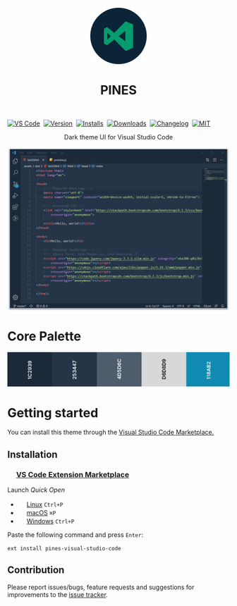 <p align="center">
  <img src="https://raw.githubusercontent.com/deeppines/pines-visual-studio-code/master/assets/pines-visual-studio-code-icon-marketplace.png" />
</p>

<h1 align="center">PINES</h1>

<br>

[![VS Code][badge-vscode]][vscode]&nbsp;
[![Version][badge-version]][short-marketplace-deeppines]&nbsp;
[![Installs][badge-installs]][short-marketplace-deeppines]&nbsp;
[![Downloads][badge-downloads]][short-marketplace-deeppines]&nbsp;
[![Changelog][badge-changelog]][changelog]&nbsp;
[![MIT][badge-license]][license]

<p align="center">Dark theme UI for Visual Studio Code</p>

![Preview][preview-image]

# Core Palette

![Palette][palette-image]

# Getting started

You can install this theme through the [Visual Studio Code Marketplace.][short-marketplace-deeppines]

## Installation

### <img src="https://marketplace.visualstudio.com/favicon.ico" width=16 height=16 /> [VS Code Extension Marketplace][short-marketplace]

Launch *Quick Open*

* <img src="https://www.kernel.org/theme/images/logos/favicon.png" width=16 height=16 /> [Linux][short-linux] `Ctrl+P`
* <img src="https://developer.apple.com/favicon.ico" width=16 height=16 /> [macOS][short-macos] `⌘P`
* <img src="https://www.microsoft.com/favicon.ico" width=16 height=16 /> [Windows][short-windows] `Ctrl+P`

Paste the following command and press `Enter`:

```shell
ext install pines-visual-studio-code
```

## Contribution

Please report issues/bugs, feature requests and suggestions for improvements to the [issue tracker][issue].

[short-marketplace-deeppines]:https://marketplace.visualstudio.com/items?itemName=deeppines.pines-visual-studio-code
[short-marketplace]:https://code.visualstudio.com/docs/editor/extension-gallery
[short-linux]:https://code.visualstudio.com/shortcuts/keyboard-shortcuts-linux.pdf
[short-macos]:https://code.visualstudio.com/shortcuts/keyboard-shortcuts-macos.pdf
[short-windows]:https://code.visualstudio.com/shortcuts/keyboard-shortcuts-windows.pdf
[vscode]:https://code.visualstudio.com/updates/v1_30
[issue]:https://github.com/deeppines/pines-visual-studio-code/issues
[changelog]:https://github.com/deeppines/pines-visual-studio-code/blob/master/CHANGELOG.md
[license]:https://github.com/deeppines/pines-visual-studio-code/blob/master/LICENSE

[badge-vscode]: https://img.shields.io/badge/VS_Code-v1.30+-373277.svg
[badge-version]:https://vsmarketplacebadges.dev/version-short/deeppines.pines-visual-studio-code.svg
[badge-installs]:https://vsmarketplacebadges.dev/installs/deeppines.pines-visual-studio-code.svg
[badge-downloads]:https://vsmarketplacebadges.dev/downloads/deeppines.pines-visual-studio-code.svg
[badge-changelog]:https://img.shields.io/badge/link-changelog-blue.svg
[badge-license]:https://img.shields.io/badge/License-MIT-blue.svg

[preview-image]:https://raw.githubusercontent.com/deeppines/pines-visual-studio-code/master/assets/pines-preview.png
[palette-image]:https://raw.githubusercontent.com/deeppines/pines-visual-studio-code/master/assets/palette.png
